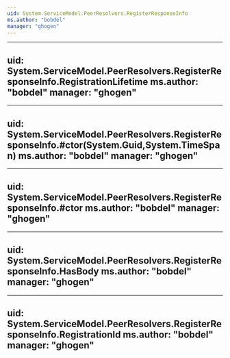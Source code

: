 ```yaml
---
uid: System.ServiceModel.PeerResolvers.RegisterResponseInfo
ms.author: "bobdel"
manager: "ghogen"
---
```


---
uid: System.ServiceModel.PeerResolvers.RegisterResponseInfo.RegistrationLifetime
ms.author: "bobdel"
manager: "ghogen"
---

---
uid: System.ServiceModel.PeerResolvers.RegisterResponseInfo.#ctor(System.Guid,System.TimeSpan)
ms.author: "bobdel"
manager: "ghogen"
---

---
uid: System.ServiceModel.PeerResolvers.RegisterResponseInfo.#ctor
ms.author: "bobdel"
manager: "ghogen"
---

---
uid: System.ServiceModel.PeerResolvers.RegisterResponseInfo.HasBody
ms.author: "bobdel"
manager: "ghogen"
---

---
uid: System.ServiceModel.PeerResolvers.RegisterResponseInfo.RegistrationId
ms.author: "bobdel"
manager: "ghogen"
---
